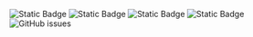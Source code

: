![Static Badge](https://img.shields.io/badge/blacklists-60-000000) ![Static Badge](https://img.shields.io/badge/blacklisted-2657259-cc0000) ![Static Badge](https://img.shields.io/badge/whitelisted-2244-00CC00) ![Static Badge](https://img.shields.io/badge/streaming_blacklist-28107-000000) ![GitHub issues](https://img.shields.io/github/issues/fabriziosalmi/blacklists)
